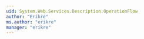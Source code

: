 ```yaml
---
uid: System.Web.Services.Description.OperationFlow
author: "Erikre"
ms.author: "erikre"
manager: "erikre"
---
```

